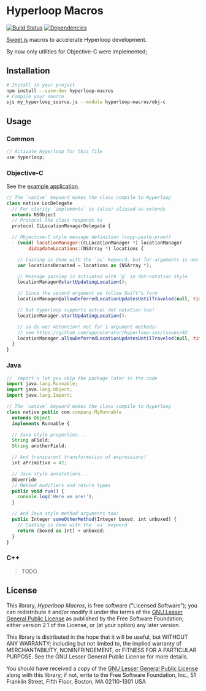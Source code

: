 Hyperloop Macros
================

[![Build Status](https://img.shields.io/travis/yuchi/hyperloop-macros.svg?style=flat-square)](https://travis-ci.org/yuchi/hyperloop-macros)
[![Dependencies](https://img.shields.io/david/dev/yuchi/hyperloop-macros.svg?style=flat-square)](https://david-dm.org/yuchi/hyperloop-macros#info=devDependencies)

[Sweet.js][sjs] macros to accelerate Hyperloop development.

By now only utilities for Objective-C were implemented;

[sjs]: http://sweetjs.org/

## Installation

```bash
# Install in your project
npm install --save-dev hyperloop-macros
# Compile your source
sjs my_hyperloop_source.js --module hyperloop-macros/obj-c
```

## Usage

### Common

```js
// Activate Hyperloop for this file
use hyperloop;
```

### Objective-C

See the [example application](examples/obj-c/tableViewController).

```js
// The `native` keyword makes the class compile to Hyperloop
class native LocDelegate
  // For clarity `implements` is (also) aliased as extends
  extends NSObject
  // Protocol the class responds to
  protocol CLLocationManagerDelegate {

  // Objective-C style message definition (copy-paste-proof)
  - (void) locationManager:(CLLocationManager *) locationManager
        didUpdateLocations:(NSArray *) locations {

    // Casting is done with the `as` keyword, but for arguments is not necessary
    var locationsRecasted = locations as (NSArray *);

    // Message passing is activated with `@` in dot-notation style
    locationManager@startUpdatingLocation();

    // Since the second argument we follow Swift’s form
    locationManager@allowDeferredLocationUpdatesUntilTraveled(null, timeout: null);

    // But Hyperloop supports actual dot notation too!
    locationManager.startUpdatingLocation();

    // so do we! Attention! not for 1 argument methods!
    // see https://github.com/appcelerator/hyperloop-ios/issues/82
    locationManager.allowDeferredLocationUpdatesUntilTraveled(null, timeout: null);
  }
}
```

### Java

```js
// `import`s let you skip the package later in the code
import java.lang.Runnable;
import java.lang.Object;
import java.lang.Import;

// The `native` keyword makes the class compile to Hyperloop
class native public com.company.MyRunnable
  extends Object
  implements Runnable {

  // Java style properties...
  String aField;
  String anotherField;

  // And transparent transformation of expressions!
  int aPrimitive = 42;

  // Java style annotations...
  @Override
  // Method modifiers and return types
  public void run() {
    console.log('Here we are!');
  }

  // And Java style method arguments too!
  public Integer someOtherMethod(Integer boxed, int unboxed) {
    // Casting is done with the `as` keyword
    return (boxed as int) + unboxed;
  }
}
```

### C++

> TODO

## License

This library, *Hyperloop Macros*, is free software ("Licensed Software"); you can
redistribute it and/or modify it under the terms of the [GNU Lesser General
Public License](http://www.gnu.org/licenses/lgpl-2.1.html) as published by the
Free Software Foundation; either version 2.1 of the License, or (at your
option) any later version.

This library is distributed in the hope that it will be useful, but WITHOUT ANY
WARRANTY; including but not limited to, the implied warranty of MERCHANTABILITY,
NONINFRINGEMENT, or FITNESS FOR A PARTICULAR PURPOSE. See the GNU Lesser General
Public License for more details.

You should have received a copy of the [GNU Lesser General Public
License](http://www.gnu.org/licenses/lgpl-2.1.html) along with this library; if
not, write to the Free Software Foundation, Inc., 51 Franklin Street, Fifth
Floor, Boston, MA 02110-1301 USA
